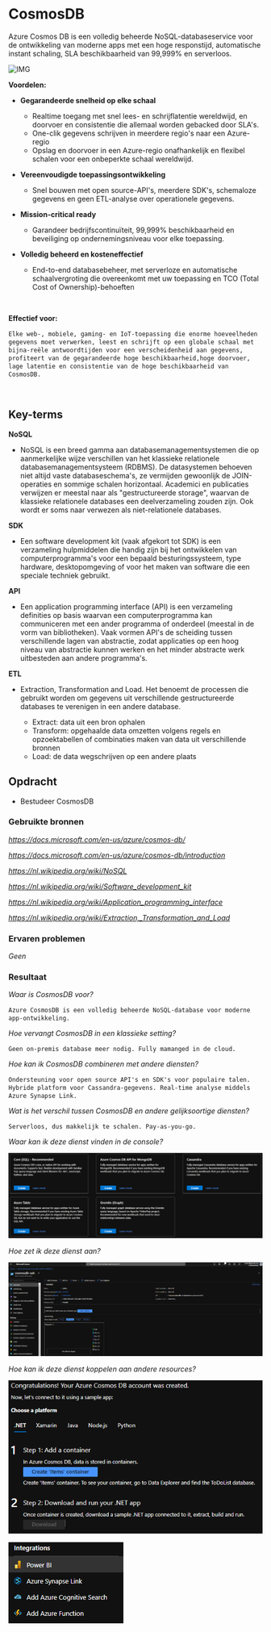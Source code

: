 # **CosmosDB**

Azure Cosmos DB is een volledig beheerde NoSQL-databaseservice voor de ontwikkeling van moderne apps met een hoge responstijd, automatische instant schaling, SLA beschikbaarheid van 99,999% en serverloos.

![IMG](https://docs.microsoft.com/nl-nl/azure/cosmos-db/media/introduction/azure-cosmos-db.png)

**Voordelen:**

- **Gegarandeerde snelheid op elke schaal**
    - Realtime toegang met snel lees- en schrijflatentie wereldwijd, en doorvoer en consistentie die allemaal worden gebacked door SLA's.
    - One-clik gegevens schrijven in meerdere regio's naar een Azure-regio
    - Opslag en doorvoer in een Azure-regio onafhankelijk en flexibel schalen voor een onbeperkte schaal wereldwijd.

- **Vereenvoudigde toepassingsontwikkeling**
    - Snel bouwen met open source-API's, meerdere SDK's, schemaloze gegevens en geen ETL-analyse over operationele gegevens.

- **Mission-critical ready**
    - Garandeer bedrijfscontinuïteit, 99,999% beschikbaarheid en beveiliging op ondernemingsniveau voor elke toepassing.

- **Volledig beheerd en kosteneffectief**
    - End-to-end databasebeheer, met serverloze en automatische schaalvergroting die overeenkomt met uw toepassing en TCO (Total Cost of Ownership)-behoeften

<br>

**Effectief voor:**

    Elke web-, mobiele, gaming- en IoT-toepassing die enorme hoeveelheden gegevens moet verwerken, leest en schrijft op een globale schaal met bijna-reële antwoordtijden voor een verscheidenheid aan gegevens, profiteert van de gegarandeerde hoge beschikbaarheid,hoge doorvoer, lage latentie en consistentie van de hoge beschikbaarheid van CosmosDB.

<br>

## **Key-terms**

**NoSQL**
- NoSQL is een breed gamma aan databasemanagementsystemen die op aanmerkelijke wijze verschillen van het klassieke relationele databasemanagementsysteem (RDBMS). De datasystemen behoeven niet altijd vaste databaseschema's, ze vermijden gewoonlijk de JOIN-operaties en sommige schalen horizontaal. Academici en publicaties verwijzen er meestal naar als "gestructureerde storage", waarvan de klassieke relationele databases een deelverzameling zouden zijn. Ook wordt er soms naar verwezen als niet-relationele databases.

**SDK**
- Een software development kit (vaak afgekort tot SDK) is een verzameling hulpmiddelen die handig zijn bij het ontwikkelen van computerprogramma's voor een bepaald besturingssysteem, type hardware, desktopomgeving of voor het maken van software die een speciale techniek gebruikt.

**API**
- Een application programming interface (API) is een verzameling definities op basis waarvan een computerprogramma kan communiceren met een ander programma of onderdeel (meestal in de vorm van bibliotheken). Vaak vormen API's de scheiding tussen verschillende lagen van abstractie, zodat applicaties op een hoog niveau van abstractie kunnen werken en het minder abstracte werk uitbesteden aan andere programma's.

**ETL**
- Extraction, Transformation and Load. Het benoemt de processen die gebruikt worden om gegevens uit verschillende gestructureerde databases te verenigen in een andere database.

    - Extract: data uit een bron ophalen
    - Transform: opgehaalde data omzetten volgens regels en opzoektabellen of combinaties maken van data uit verschillende bronnen
    - Load: de data wegschrijven op een andere plaats

## **Opdracht**

- Bestudeer CosmosDB

### **Gebruikte bronnen**

*<https://docs.microsoft.com/en-us/azure/cosmos-db/>*

*<https://docs.microsoft.com/en-us/azure/cosmos-db/introduction>*

*<https://nl.wikipedia.org/wiki/NoSQL>*

*<https://nl.wikipedia.org/wiki/Software_development_kit>*

*<https://nl.wikipedia.org/wiki/Application_programming_interface>*

*<https://nl.wikipedia.org/wiki/Extraction,_Transformation_and_Load>*

### **Ervaren problemen**

*Geen*

### **Resultaat**

*Waar is CosmosDB voor?*

    Azure CosmosDB is een volledig beheerde NoSQL-database voor moderne app-ontwikkeling.

*Hoe vervangt CosmosDB in een klassieke setting?*

    Geen on-premis database meer nodig. Fully mamanged in de cloud. 

*Hoe kan ik CosmosDB combineren met andere diensten?*

    Ondersteuning voor open source API's en SDK's voor populaire talen. Hybride platform voor Cassandra-gegevens. Real-time analyse middels Azure Synapse Link.

*Wat is het verschil tussen CosmosDB en andere gelijksoortige diensten?*

    Serverloos, dus makkelijk te schalen. Pay-as-you-go.  

*Waar kan ik deze dienst vinden in de console?*

![image](../00_includes/CF01/CF5-01.png)

*Hoe zet ik deze dienst aan?*

![image](../00_includes/CF01/CF5-02.png)

*Hoe kan ik deze dienst koppelen aan andere resources?*

![image](../00_includes/CF01/CF5-03.png)

![image](../00_includes/CF01/CF5-04.png)